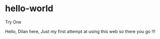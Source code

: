 # hello-world
Try One

Hello, Dilan here,
Just my first attempt at using this web so there you go !!!
